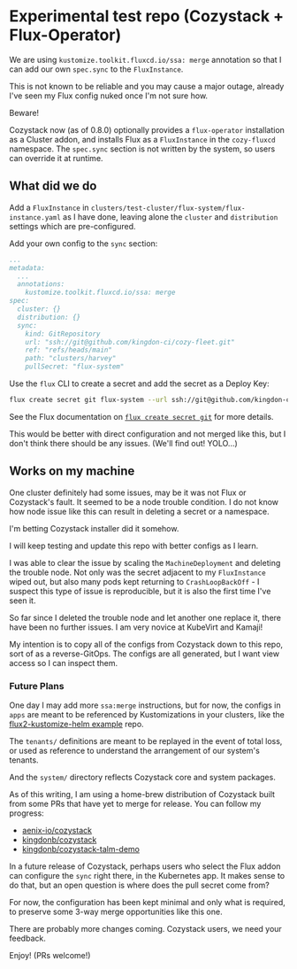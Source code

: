 # Experimental test repo (Cozystack + Flux-Operator)

We are using `kustomize.toolkit.fluxcd.io/ssa: merge` annotation so that I can
add our own `spec.sync` to the `FluxInstance`.

This is not known to be reliable and you may cause a major outage, already I've
seen my Flux config nuked once I'm not sure how.

Beware!

Cozystack now (as of 0.8.0) optionally provides a `flux-operator` installation
as a Cluster addon, and installs Flux as a `FluxInstance` in the `cozy-fluxcd`
namespace. The `spec.sync` section is not written by the system, so users can
override it at runtime.

## What did we do

Add a `FluxInstance` in `clusters/test-cluster/flux-system/flux-instance.yaml`
as I have done, leaving alone the `cluster` and `distribution` settings which
are pre-configured.

Add your own config to the `sync` section:

```yaml
...
metadata:
  ...
  annotations:
    kustomize.toolkit.fluxcd.io/ssa: merge
spec:
  cluster: {}
  distribution: {}
  sync:
    kind: GitRepository
    url: "ssh://git@github.com/kingdon-ci/cozy-fleet.git"
    ref: "refs/heads/main"
    path: "clusters/harvey"
    pullSecret: "flux-system"
```

Use the `flux` CLI to create a secret and add the secret as a Deploy Key:

```bash
flux create secret git flux-system --url ssh://git@github.com/kingdon-ci/cozy-fleet.git -n cozy-fluxcd
```

See the Flux documentation on [`flux create secret git`][] for more details.

This would be better with direct configuration and not merged like this, but
I don't think there should be any issues. (We'll find out! YOLO...)

## Works on my machine

One cluster definitely had some issues, may be it was not Flux or Cozystack's
fault. It seemed to be a node trouble condition. I do not know how node issue
like this can result in deleting a secret or a namespace.

I'm betting Cozystack installer did it somehow.

I will keep testing and update this repo with better configs as I learn.

I was able to clear the issue by scaling the `MachineDeployment` and deleting
the trouble node. Not only was the secret adjacent to my `FluxInstance` wiped
out, but also many pods kept returning to `CrashLoopBackOff` - I suspect this
type of issue is reproducible, but it is also the first time I've seen it.

So far since I deleted the trouble node and let another one replace it, there
have been no further issues. I am very novice at KubeVirt and Kamaji!

My intention is to copy all of the configs from Cozystack down to this repo,
sort of as a reverse-GitOps. The configs are all generated, but I want view
access so I can inspect them.

### Future Plans

One day I may add more `ssa:merge` instructions, but for now, the configs in
`apps` are meant to be referenced by Kustomizations in your clusters, like
the [flux2-kustomize-helm example][] repo.

The `tenants/` definitions are meant to be replayed in the event of total loss,
or used as reference to understand the arrangement of our system's tenants.

And the `system/` directory reflects Cozystack core and system packages.

As of this writing, I am using a home-brew distribution of Cozystack built
from some PRs that have yet to merge for release. You can follow my progress:

* [aenix-io/cozystack][]
* [kingdonb/cozystack][]
* [kingdonb/cozystack-talm-demo][]

In a future release of Cozystack, perhaps users who select the Flux addon can
configure the `sync` right there, in the Kubernetes app. It makes sense to do
that, but an open question is where does the pull secret come from?

For now, the configuration has been kept minimal and only what is required, to
preserve some 3-way merge opportunities like this one.

There are probably more changes coming. Cozystack users, we need your feedback.

Enjoy! (PRs welcome!)

[`flux create secret git`]: https://fluxcd.io/flux/cmd/flux_create_secret_git/
[flux2-kustomize-helm example]: https://github.com/fluxcd/flux2-kustomize-helm-example
[aenix-io/cozystack]: https://github.com/aenix-io/cozystack
[kingdonb/cozystack]: https://github.com/kingdonb/cozystack
[kingdonb/cozystack-talm-demo]: https://github.com/kingdonb/cozystack-talm-demo
